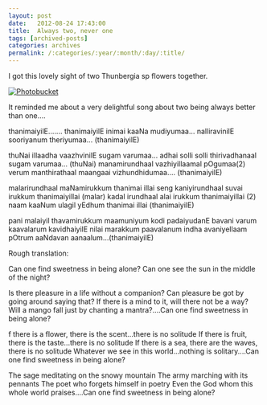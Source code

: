 ```yaml
---
layout: post
date:	2012-08-24 17:43:00
title:  Always two, never one
tags: [archived-posts]
categories: archives
permalink: /:categories/:year/:month/:day/:title/
---
```

I got this lovely sight of two Thunbergia sp flowers together.


<a href="http://s1264.photobucket.com/albums/jj483/mnypx/?action=view&amp;current=IMG_3658.jpg" target="_blank"><img src="http://i1264.photobucket.com/albums/jj483/mnypx/IMG_3658.jpg" border="0" alt="Photobucket"></a>

It reminded me about a very delightful song about two being always better than one....



<lj-embed id="924"/>


thanimaiyilE.......
thanimaiyilE inimai kaaNa mudiyumaa...
nalliravinilE sooriyanum theriyumaa... (thanimaiyilE)

thuNai illaadha vaazhvinilE sugam varumaa...
adhai solli solli thirivadhanaal sugam varumaa... (thuNai)
manamirundhaal vazhiyillaamal pOgumaa(2)
verum manthirathaal maangaai vizhundhidumaa.... (thanimaiyilE)

malarirundhaal maNamirukkum thanimai illai
seng kaniyirundhaal suvai irukkum thanimaiyillai (malar)
kadal irundhaal alai irukkum thanimaiyillai (2)
naam kaaNum ulagil yEdhum thanimai illai (thanimaiyilE)


pani malaiyil thavamirukkum maamuniyum
kodi padaiyudanE bavani varum kaavalarum
kavidhaiyilE nilai marakkum paavalanum
indha avaniyellaam pOtrum aaNdavan aanaalum...(thanimaiyilE)


Rough translation:

Can one find sweetness in being alone?
Can one see the sun in the middle of the night?

Is there pleasure in a life without a companion?
Can pleasure be got by going around saying that?
If there is a mind to it, will there not be a way?
Will a mango fall just by chanting a mantra?....Can one find sweetness in being alone?

f there is a flower, there is the scent...there is no solitude
If there is fruit, there is the taste...there is no solitude
If there is a sea, there are the waves, there is no solitude
Whatever we see in this world...nothing is solitary....Can one find sweetness in being alone?


The sage meditating on the snowy mountain
The army marching with its pennants
The poet who forgets himself in poetry
Even the God whom this whole world praises....Can one find sweetness in being alone?
